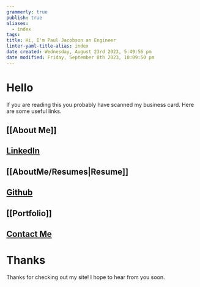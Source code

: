 ```yaml
---
grammerly: true
publish: true
aliases:
  - index
tags: 
title: Hi, I'm Paul Jacobson an Engineer
linter-yaml-title-alias: index
date created: Wednesday, August 23rd 2023, 5:49:56 pm
date modified: Friday, September 8th 2023, 10:09:50 pm
---
```

# Hello
If you are reading this you probably have scanned my business card. Here are some useful links.
## [[About Me]]
## [LinkedIn](https://www.linkedin.com/in/paul-d-jacobson/)

## [[AboutMe/Resumes|Resume]]
## [Github](https://github.com/PJTheNoOne)
## [[Portfolio]]
## [Contact Me](https://forms.gle/1jaNnHFTSJBBddfZ7)

# Thanks
Thanks for checking out my site! I hope to hear from you soon.